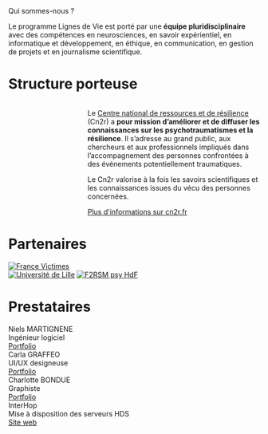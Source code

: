 <div class="banner">
    <div class="title">Qui sommes-nous ?</div>
    <div class="intro">
        <p>Le programme Lignes de Vie est porté par une <b>équipe pluridisciplinaire</b> avec des compétences en neurosciences, en savoir expérientiel, en informatique et développement, en éthique, en communication, en gestion de projets et en journalisme scientifique.
    </div>
</div>

<h1>Structure porteuse</h1>

<div class="columns">
    <img src="{{ ASSET ../assets/partners/cn2r.webp }}" style="flex: 2;" alt="" />
    <div style="flex: 5;">
        <p>Le <a href="https://cn2r.fr" target="_blank">Centre national de ressources et de résilience</a> (Cn2r) a <b>pour mission d’améliorer et de diffuser les connaissances sur les psychotraumatismes et la résilience</b>. Il s’adresse au grand public, aux chercheurs et aux professionnels impliqués dans l’accompagnement des personnes confrontées à des événements potentiellement traumatiques.
        <p>Le Cn2r valorise à la fois les savoirs scientifiques et les connaissances issues du vécu des personnes concernées.
        <div class="actions">
            <a href="https://cn2r.fr" target="_blank">Plus d'informations sur cn2r.fr</a>
        </div>
    </div>
</div>

<h1>Partenaires</h1>

<div class="partners">
     <a href="https://www.france-victimes.fr/" target="_blank"><img src="{{ ASSET ../assets/partners/france_victimes.webp }}" alt="France Victimes" title="France Victimes" /></a>
</div>

<div class="partners">
     <a href="https://www.univ-lille.fr/" target="_blank"><img src="{{ ASSET ../assets/partners/universite_lille.webp }}" alt="Université de Lille" title="Université de Lille" /></a>
     <a href="https://www.f2rsmpsy.fr/" target="_blank"><img src="{{ ASSET ../assets/partners/f2rsmpsy.webp }}" alt="F2RSM psy HdF" title="F2RSM psy Hauts-de-France" /></a>
</div>

<h1>Prestataires</h1>

<div class="providers">
    <div>
        <div class="name">Niels MARTIGNENE</div>
        <div class="mission">Ingénieur logiciel</div>
        <div class="mission"><a href="https://koromix.dev/" target="_blank">Portfolio</a></div>
    </div>
    <div>
        <div class="name">Carla GRAFFEO</div>
        <div class="mission">UI/UX designeuse</div>
        <div class="mission"><a href="https://graffeo.wixsite.com/carlagraffeo" target="_blank">Portfolio</a></div>
    </div>
    <div>
        <div class="name">Charlotte BONDUE</div>
        <div class="mission">Graphiste</div>
        <div class="mission"><a href="https://charlotte-bondue.fr/portfolio/" target="_blank">Portfolio</a></div>
    </div>
    <div>
        <div class="name">InterHop</div>
        <div class="mission">Mise à disposition des serveurs HDS</div>
        <div class="mission"><a href="https://interhop.org/" target="_blank">Site web</a></div>
    </div>
</div>
